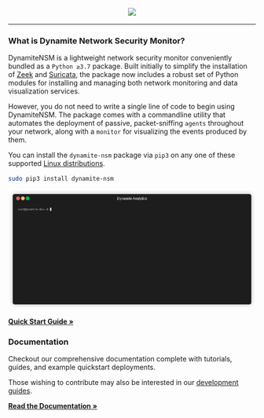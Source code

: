  <!-- ## *DISCOVER YOUR NETWORK* -->

<p align="center">
 <a href="http://dynamite.ai"><img src="https://github.com/vlabsio/dynamite-nsm/raw/master/img/dynamite_analytics.png" width="400" height="auto"></a>
</p>

---
### What is Dynamite Network Security Monitor?
DynamiteNSM is a lightweight network security monitor conveniently bundled as a `Python ≥3.7` package. 
Built initially to simplify the installation of [Zeek](https://zeek.org/) and [Suricata](https://suricata.io/), the package now includes a robust set of Python modules for installing and managing both network monitoring and data visualization services.

However, you do not need to write a single line of code to begin using DynamiteNSM. 
The package comes with a commandline utility that automates the deployment of passive, packet-sniffing `agents` throughout your network, along with a `monitor` for visualizing the events produced by them. 

You can install the `dynamite-nsm` package via `pip3` on any one of these supported [Linux distributions]((https://dynamiteai.github.io/dynamite-nsm/requirements/01_supported_operating_systems)). 

```bash
sudo pip3 install dynamite-nsm
```

<center>
    <img src="docs/data/img/demos/intro.gif">
</center>


[**Quick Start Guide »**](https://dynamiteai.github.io/dynamite-nsm/guides/01_quick_start)

### Documentation

Checkout our comprehensive documentation complete with tutorials, guides, and example quickstart deployments.

Those wishing to contribute may also be interested in our [development guides](https://dynamiteai.github.io/dynamite-nsm/guides/developers/01_overview).

[**Read the Documentation »**](https://dynamiteai.github.io/dynamite-nsm/)



